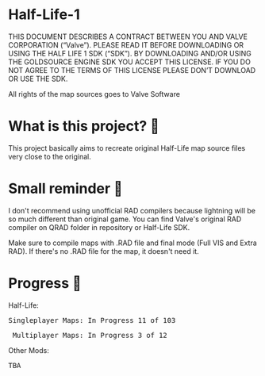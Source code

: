 # Half-Life-1
 
 
THIS DOCUMENT DESCRIBES A CONTRACT BETWEEN YOU AND VALVE CORPORATION (“Valve”). 
PLEASE READ IT BEFORE DOWNLOADING OR USING THE HALF LIFE 1 SDK (“SDK”). 
BY DOWNLOADING AND/OR USING THE GOLDSOURCE ENGINE SDK YOU ACCEPT THIS LICENSE. 
IF YOU DO NOT AGREE TO THE TERMS OF THIS LICENSE PLEASE DON’T DOWNLOAD OR USE THE SDK.

All rights of the map sources goes to Valve Software

# What is this project? 🚩

This project basically aims to recreate original Half-Life map source files very close to the original.

# Small reminder 🔔

I don't recommend using unofficial RAD compilers because lightning will be so much different than original game. You can find
Valve's original RAD compiler on QRAD folder in repository or Half-Life SDK.

Make sure to compile maps with .RAD file and final mode (Full VIS and Extra RAD). If there's no .RAD file for the map, it doesn't need it.

# Progress  🔋

Half-Life:
<pre>Singleplayer Maps: In Progress 11 of 103</pre>
<pre> Multiplayer Maps: In Progress 3 of 12</pre>

Other Mods:
<pre>TBA</pre>

